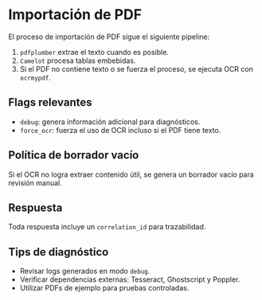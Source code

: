 <!-- NG-HEADER: Nombre de archivo: IMPORT_PDF.md -->
<!-- NG-HEADER: Ubicación: docs/IMPORT_PDF.md -->
<!-- NG-HEADER: Descripción: Flujo de importación de PDF con OCR -->
<!-- NG-HEADER: Lineamientos: Ver AGENTS.md -->

# Importación de PDF

El proceso de importación de PDF sigue el siguiente pipeline:
1. `pdfplumber` extrae el texto cuando es posible.
2. `Camelot` procesa tablas embebidas.
3. Si el PDF no contiene texto o se fuerza el proceso, se ejecuta OCR con `ocrmypdf`.

## Flags relevantes
- `debug`: genera información adicional para diagnósticos.
- `force_ocr`: fuerza el uso de OCR incluso si el PDF tiene texto.

## Política de borrador vacío
Si el OCR no logra extraer contenido útil, se genera un borrador vacío para revisión manual.

## Respuesta
Toda respuesta incluye un `correlation_id` para trazabilidad.

## Tips de diagnóstico
- Revisar logs generados en modo `debug`.
- Verificar dependencias externas: Tesseract, Ghostscript y Poppler.
- Utilizar PDFs de ejemplo para pruebas controladas.

